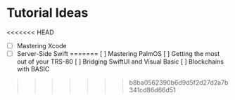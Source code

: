 # Tutorial Ideas
<<<<<<< HEAD

- [ ] Mastering Xcode
- [ ] Server-Side Swift
=======
[ ] Mastering PalmOS
[ ] Getting the most out of your TRS-80
[ ] Bridging SwiftUI and Visual Basic
[ ] Blockchains with BASIC
>>>>>>> b8ba0562390b6d9d5f2d27d2a7b341cd86d66d51
